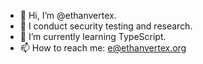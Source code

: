- 👋 Hi, I’m @ethanvertex.
- 👀 I conduct security testing and research.
- 🌱 I’m currently learning TypeScript.
- 📫 How to reach me: e@ethanvertex.org
